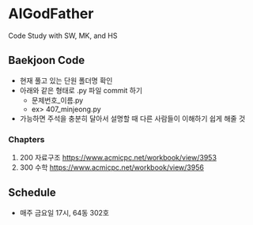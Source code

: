 # AIGodFather
Code Study with SW, MK, and HS



## Baekjoon Code
- 현재 풀고 있는 단원 폴더명 확인
- 아래와 같은 형태로 .py 파일 commit 하기
  - 문제번호_이름.py
  - ex> 407_minjeong.py
- 가능하면 주석을 충분히 달아서 설명할 때 다른 사람들이 이해하기 쉽게 해줄 것

### Chapters
1. 200 자료구조 https://www.acmicpc.net/workbook/view/3953
2. 300 수학 https://www.acmicpc.net/workbook/view/3956

## Schedule
- 매주 금요일 17시, 64동 302호
